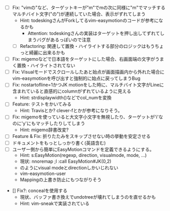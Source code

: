 - [ ] Fix: "vimの"など、ターゲットキーが"m"でmの次に同様に"m"でマッチするマルチバイト文字("の")が連続していた場合、表示がずれてしまう
    - Hint: todeskingさんがForkしてるvim-easymotionのコードが参考になるかも
        - Attention: todeskingさんの実装はターゲットを押し出してずれてしまうバグがあるっぽいので注意
    - [ ] Refactoring: 関連して置換・ハイライトする部分のロジックはもうちょっと綺麗に出来るかも
- [ ] Fix: migemoなどで日本語をターゲットにした場合、右画面端の文字がうまく置換・ハイライトされてない
- [ ] Fix: Visualモードでスクロールしたあと始点が画面描画内から外れた場合にvim-easymotionを呼び出すと強制的に始点に戻ってしまうBug
- [ ] Fix: nostartofline=1かつJK motionをした時に、マルチバイト文字がLineに含まれていると直感的にcolumnがずれているように見える
    - Hint: strdisplaywidth()などでcol_numを変換
- [ ] Feature: テストをかいてみる
    - Hint: Travisとか? clever-fとかが参考になりそう。
- [ ] Fix: migemoを使っていると大文字小文字を無視したり、ターゲットが'i'なのに'y'にもマッチしたりしてしまう
    - Hint: migemo辞書改変?
- [ ] Feature & Fix: 折りたたみをスキップさせない時の挙動を安定させる
- [ ] ドキュメントをもっとしっかり書く(英語含む)
- [ ] ユーザー側から簡単にEasyMotionコマンドを定義できるようにする。
    - Hint: s:EasyMotion(regexp, direction, visualmode, mode, ...)
    - 現状: nnoremap ;l :call EasyMotion#JK(0,2)<CR>
    - のようにvisual modeとdirectionしかいじれない
    - vim-easymotion-user
    - Mappingの上書き防止にもつながりそう
- [] Fix?: concealを使用する
    - 現状、バッファ書き換えでundotreeが壊れてしまうのを直せるかも
    - Hint: vim-sneakで実装されている
